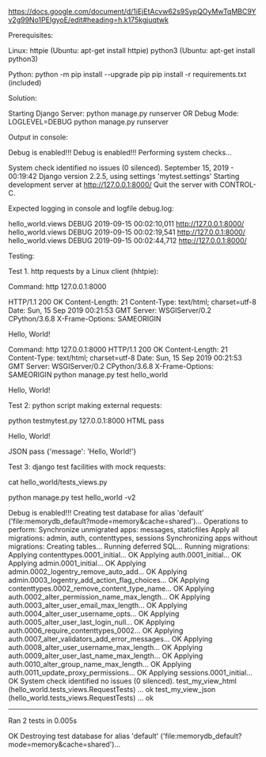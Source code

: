https://docs.google.com/document/d/1iEjEtAcvw62s9SypQOyMwTqMBC9Yv2g99No1PEIgyoE/edit#heading=h.k175kgjuqtwk

Prerequisites:

Linux:
httpie (Ubuntu: apt-get install httpie)
python3 (Ubuntu: apt-get install python3)

Python:
python -m pip install --upgrade pip
pip install -r requirements.txt (included)

Solution:

Starting Django Server: python manage.py runserver
OR
Debug Mode: LOGLEVEL=DEBUG python manage.py runserver

Output in console:

Debug is enabled!!!
Debug is enabled!!!
Performing system checks...

System check identified no issues (0 silenced).
September 15, 2019 - 00:19:42
Django version 2.2.5, using settings 'mytest.settings'
Starting development server at http://127.0.0.1:8000/
Quit the server with CONTROL-C.


Expected logging in console and logfile debug.log:

hello_world.views DEBUG    2019-09-15 00:02:10,011 http://127.0.0.1:8000/
hello_world.views DEBUG    2019-09-15 00:02:19,541 http://127.0.0.1:8000/
hello_world.views DEBUG    2019-09-15 00:02:44,712 http://127.0.0.1:8000/

Testing:

Test 1. http requests by a Linux client (hhtpie):

Command: http 127.0.0.1:8000

HTTP/1.1 200 OK
Content-Length: 21
Content-Type: text/html; charset=utf-8
Date: Sun, 15 Sep 2019 00:21:53 GMT
Server: WSGIServer/0.2 CPython/3.6.8
X-Frame-Options: SAMEORIGIN

<p>Hello, World!</p>

Command: http 127.0.0.1:8000
HTTP/1.1 200 OK
Content-Length: 21
Content-Type: text/html; charset=utf-8
Date: Sun, 15 Sep 2019 00:21:53 GMT
Server: WSGIServer/0.2 CPython/3.6.8
X-Frame-Options: SAMEORIGIN
python manage.py test hello_world
<p>Hello, World!</p>

Test 2: python script making external requests:

python testmytest.py 127.0.0.1:8000
HTML pass <p>Hello, World!</p>
JSON pass {'message': 'Hello, World!'}

Test 3: django test facilities with mock requests:

cat hello_world/tests_views.py

python manage.py test hello_world -v2

Debug is enabled!!!
Creating test database for alias 'default' ('file:memorydb_default?mode=memory&cache=shared')...
Operations to perform:
  Synchronize unmigrated apps: messages, staticfiles
  Apply all migrations: admin, auth, contenttypes, sessions
Synchronizing apps without migrations:
  Creating tables...
    Running deferred SQL...
Running migrations:
  Applying contenttypes.0001_initial... OK
  Applying auth.0001_initial... OK
  Applying admin.0001_initial... OK
  Applying admin.0002_logentry_remove_auto_add... OK
  Applying admin.0003_logentry_add_action_flag_choices... OK
  Applying contenttypes.0002_remove_content_type_name... OK
  Applying auth.0002_alter_permission_name_max_length... OK
  Applying auth.0003_alter_user_email_max_length... OK
  Applying auth.0004_alter_user_username_opts... OK
  Applying auth.0005_alter_user_last_login_null... OK
  Applying auth.0006_require_contenttypes_0002... OK
  Applying auth.0007_alter_validators_add_error_messages... OK
  Applying auth.0008_alter_user_username_max_length... OK
  Applying auth.0009_alter_user_last_name_max_length... OK
  Applying auth.0010_alter_group_name_max_length... OK
  Applying auth.0011_update_proxy_permissions... OK
  Applying sessions.0001_initial... OK
System check identified no issues (0 silenced).
test_my_view_html (hello_world.tests_views.RequestTests) ... ok
test_my_view_json (hello_world.tests_views.RequestTests) ... ok

----------------------------------------------------------------------
Ran 2 tests in 0.005s

OK
Destroying test database for alias 'default' ('file:memorydb_default?mode=memory&cache=shared')...




